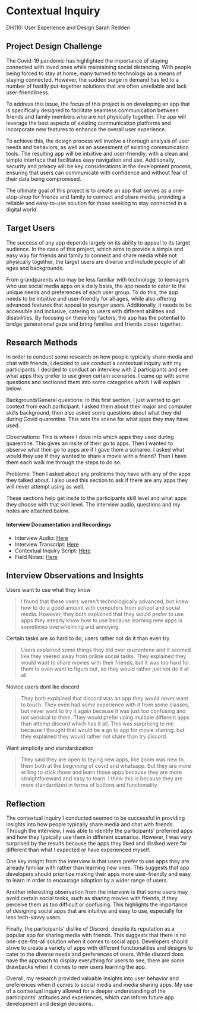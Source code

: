 # Contextual Inquiry
DH110: User Experience and Design
Sarah Redden


## Project Design Challenge
The Covid-19 pandemic has highlighted the importance of staying connected with loved ones while maintaining social distancing. With people being forced to stay at home, many turned to technology as a means of staying connected. However, the sudden surge in demand has led to a number of hastily put-together solutions that are often unreliable and lack user-friendliness.

To address this issue, the focus of this project is on developing an app that is specifically designed to facilitate seamless communication between friends and family members who are not physically together. The app will leverage the best aspects of existing communication platforms and incorporate new features to enhance the overall user experience.

To achieve this, the design process will involve a thorough analysis of user needs and behaviors, as well as an assessment of existing communication tools. The resulting app will be intuitive and user-friendly, with a clean and simple interface that facilitates easy navigation and use. Additionally, security and privacy will be key considerations in the development process, ensuring that users can communicate with confidence and without fear of their data being compromised.

The ultimate goal of this project is to create an app that serves as a one-stop-shop for friends and family to connect and share media, providing a reliable and easy-to-use solution for those seeking to stay connected in a digital world.

## Target Users
The success of any app depends largely on its ability to appeal to its target audience. In the case of this project, which aims to provide a simple and easy way for friends and family to connect and share media while not physically together, the target users are diverse and include people of all ages and backgrounds.

From grandparents who may be less familiar with technology, to teenagers who use social media apps on a daily basis, the app needs to cater to the unique needs and preferences of each user group. To do this, the app needs to be intuitive and user-friendly for all ages, while also offering advanced features that appeal to younger users. Additionally, it needs to be accessible and inclusive, catering to users with different abilities and disabilities. By focusing on these key factors, the app has the potential to bridge generational gaps and bring families and friends closer together.


## Research Methods
In order to conduct some research on how people typically share media and chat with friends, I decided to use conduct a contextual inquiry with my participants. I decided to conduct an interview with 2 participants and see what apps they prefer to use given certain scenarios. I came up with some questions and sectioned them into some categories which I will explain below.

Background/General questions: In this first section, I just wanted to get context from each participant. I asked them about their major and computer skills background, then also asked some questions about what they did during Covid quarentine. This sets the scene for what apps they may have used.

Observations: This is where I dove into which apps they used during quarentine. This gives an insite of their go to apps. Then I wanted to observe what their go to apps are if I gave them a scinareo. I asked what would they use if they wanted to share a movie with a friend? Then I have them each walk me through the steps to do so.

Problems: Then I asked about any problems they have with any of the apps they talked about. I also used this section to ask if there are any apps they will never attempt using as well.

These sections help get insite to the participants skill level and what apps they choose with that skill level. The interview audio, questions and my notes are attached balow.

#### Interview Documentation and Recordings
* Interview Audio: [Here](https://drive.google.com/file/d/1Lvk8oi6ZVA586zH5n0EuPZFHCK6PVUqF/view?usp=sharing)
* Interview Transcript: [Here](https://github.com/sarahsr6/DH110/blob/main/Assignments/assign_3/Transcript%20.pdf)
* Contextual Inquiry Script: [Here](https://github.com/sarahsr6/DH110/blob/main/Assignments/assign_3/Field%20Study%20Interview%20Script%20.pdf)
* Field Notes: [Here](https://github.com/sarahsr6/DH110/blob/main/Assignments/assign_3/Field%20Notess.pdf)

## Interview Observations and Insights
Users want to use what they know 
> I found that these users weren't technologically advanced, but knew how to do a good amount with computers from school and social media. However, they both explained that they would prefer to use apps they already know how to use because learning new apps is sometimes overwhelming and annoying.

Certain tasks are so hard to do, users rather not do it than even try
> Users explained some things they did over quarentene and it seemed like they veered away from online social tasks. They explained they would want to share movies with their friends, but it was too hard for them to even want to figure out, so they would rather just not do it at all.

Novice users dont lke discord
> They both explained that discord was an app they would never want to touch. They even had some experience with it from some classes, but never want to try it again because it was just too confusing and not sensical to them. They would prefer using multiple different apps than attemp discord which has it all. This was surprising to me because I thought that would be a go to app for movie sharing, but they explained they would rather not share than try discord.

Want simplicity and standardization
> They said they are open to teying new apps, like zoom was new to them both at the beginning of covid and whatsapp. But they are more willing to stick those and learn those apps because they are more straightforeward and easy to learn. I think this is because they are more standardized in terms of buttons and functionality.

## Reflection
The contextual inquiry I conducted seemed to be successful in providing insights into how people typically share media and chat with friends. Through the interview, I was able to identify the participants' preferred apps and how they typically use them in different scenarios. However, I was very surprised by the results because the apps they liked and disliked were far different than what I expected or have experienced myself.

One key insight from the interview is that users prefer to use apps they are already familiar with rather than learning new ones. This suggests that app developers should prioritize making their apps more user-friendly and easy to learn in order to encourage adoption by a wider range of users.

Another interesting observation from the interview is that some users may avoid certain social tasks, such as sharing movies with friends, if they perceive them as too difficult or confusing. This highlights the importance of designing social apps that are intuitive and easy to use, especially for less tech-savvy users.

Finally, the participants' dislike of Discord, despite its reputation as a popular app for sharing media with friends. This suggests that there is no one-size-fits-all solution when it comes to social apps. Developers should strive to create a variety of apps with different functionalities and designs to cater to the diverse needs and preferences of users. While discord does have the approach to display everything for users to see, there are some drawbacks when it comes to new users learning the app.

Overall, my research provided valuable insights into user behavior and preferences when it comes to social media and media sharing apps. My use of a contextual inquiry allowed for a deeper understanding of the participants' attitudes and experiences, which can inform future app development and design decisions.
